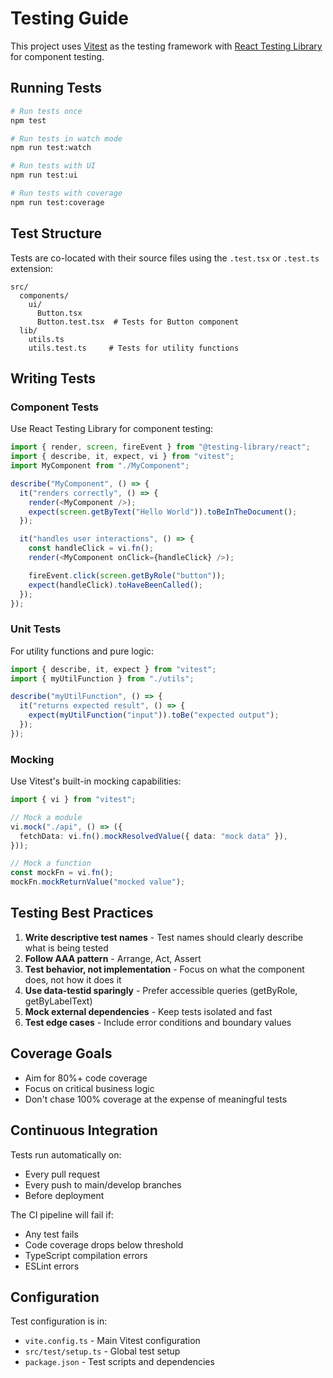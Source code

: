 # Testing Guide

This project uses [Vitest](https://vitest.dev/) as the testing framework with [React Testing Library](https://testing-library.com/docs/react-testing-library/intro/) for component testing.

## Running Tests

```bash
# Run tests once
npm test

# Run tests in watch mode
npm run test:watch

# Run tests with UI
npm run test:ui

# Run tests with coverage
npm run test:coverage
```

## Test Structure

Tests are co-located with their source files using the `.test.tsx` or `.test.ts` extension:

```
src/
  components/
    ui/
      Button.tsx
      Button.test.tsx  # Tests for Button component
  lib/
    utils.ts
    utils.test.ts     # Tests for utility functions
```

## Writing Tests

### Component Tests

Use React Testing Library for component testing:

```typescript
import { render, screen, fireEvent } from "@testing-library/react";
import { describe, it, expect, vi } from "vitest";
import MyComponent from "./MyComponent";

describe("MyComponent", () => {
  it("renders correctly", () => {
    render(<MyComponent />);
    expect(screen.getByText("Hello World")).toBeInTheDocument();
  });

  it("handles user interactions", () => {
    const handleClick = vi.fn();
    render(<MyComponent onClick={handleClick} />);

    fireEvent.click(screen.getByRole("button"));
    expect(handleClick).toHaveBeenCalled();
  });
});
```

### Unit Tests

For utility functions and pure logic:

```typescript
import { describe, it, expect } from "vitest";
import { myUtilFunction } from "./utils";

describe("myUtilFunction", () => {
  it("returns expected result", () => {
    expect(myUtilFunction("input")).toBe("expected output");
  });
});
```

### Mocking

Use Vitest's built-in mocking capabilities:

```typescript
import { vi } from "vitest";

// Mock a module
vi.mock("./api", () => ({
  fetchData: vi.fn().mockResolvedValue({ data: "mock data" }),
}));

// Mock a function
const mockFn = vi.fn();
mockFn.mockReturnValue("mocked value");
```

## Testing Best Practices

1. **Write descriptive test names** - Test names should clearly describe what is being tested
2. **Follow AAA pattern** - Arrange, Act, Assert
3. **Test behavior, not implementation** - Focus on what the component does, not how it does it
4. **Use data-testid sparingly** - Prefer accessible queries (getByRole, getByLabelText)
5. **Mock external dependencies** - Keep tests isolated and fast
6. **Test edge cases** - Include error conditions and boundary values

## Coverage Goals

- Aim for 80%+ code coverage
- Focus on critical business logic
- Don't chase 100% coverage at the expense of meaningful tests

## Continuous Integration

Tests run automatically on:

- Every pull request
- Every push to main/develop branches
- Before deployment

The CI pipeline will fail if:

- Any test fails
- Code coverage drops below threshold
- TypeScript compilation errors
- ESLint errors

## Configuration

Test configuration is in:

- `vite.config.ts` - Main Vitest configuration
- `src/test/setup.ts` - Global test setup
- `package.json` - Test scripts and dependencies

